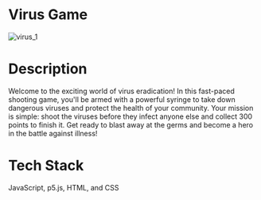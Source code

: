 # Virus Game
![virus_1](https://user-images.githubusercontent.com/57603437/236143622-b44806f2-2400-47ef-8216-6cec8f1ad0de.png)
# Description
Welcome to the exciting world of virus eradication! In this fast-paced shooting game, you'll be armed with a powerful syringe to take down dangerous viruses and protect the health of your community. Your mission is simple: shoot the viruses before they infect anyone else and collect 300 points to finish it. Get ready to blast away at the germs and become a hero in the battle against illness!
# Tech Stack
JavaScript, p5.js, HTML, and CSS
